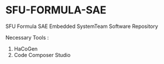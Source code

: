 # SFU-FORMULA-SAE
SFU Formula SAE Embedded SystemTeam Software Repository

Necessary Tools : 
  1. HaCoGen
  2. Code Composer Studio



